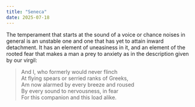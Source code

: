 ```yaml
---
title: "Seneca"
date: 2025-07-18
---
```


The temperament that starts at the sound of a voice or chance noises in general is an unstable one and one that has yet to attain inward detachment. It has an element of uneasiness in it, and an element of the rooted fear that makes a man a prey to anxiety as in the description given by our virgil:

> And I, who formerly would never flinch  
> At flying spears or serried ranks of Greeks,  
> Am now alarmed by every breeze and roused  
> By every sound to nervousness, in fear  
> For this companion and this load alike.